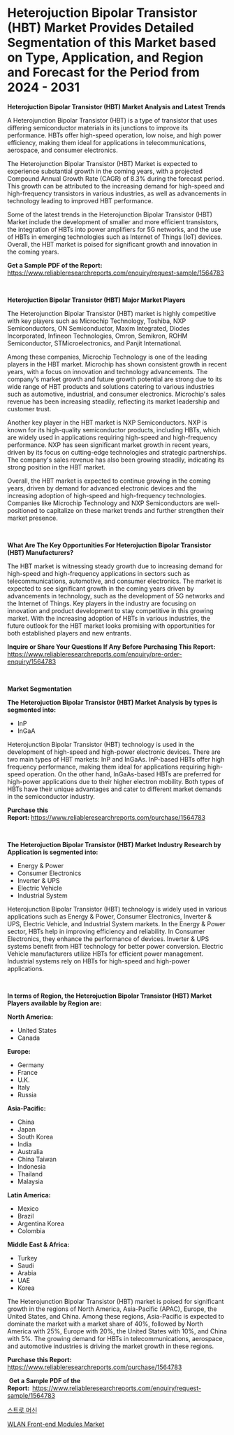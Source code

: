 <p><h1>Heterojuction Bipolar Transistor (HBT) Market Provides Detailed Segmentation of this Market based on Type, Application, and Region and Forecast for the Period from 2024 - 2031</h1></p><p><strong>Heterojuction Bipolar Transistor (HBT) Market Analysis and Latest Trends</strong></p>
<p><p>A Heterojunction Bipolar Transistor (HBT) is a type of transistor that uses differing semiconductor materials in its junctions to improve its performance. HBTs offer high-speed operation, low noise, and high power efficiency, making them ideal for applications in telecommunications, aerospace, and consumer electronics.</p><p>The Heterojunction Bipolar Transistor (HBT) Market is expected to experience substantial growth in the coming years, with a projected Compound Annual Growth Rate (CAGR) of 8.3% during the forecast period. This growth can be attributed to the increasing demand for high-speed and high-frequency transistors in various industries, as well as advancements in technology leading to improved HBT performance.</p><p>Some of the latest trends in the Heterojunction Bipolar Transistor (HBT) Market include the development of smaller and more efficient transistors, the integration of HBTs into power amplifiers for 5G networks, and the use of HBTs in emerging technologies such as Internet of Things (IoT) devices. Overall, the HBT market is poised for significant growth and innovation in the coming years.</p></p>
<p><strong>Get a Sample PDF of the Report:&nbsp;</strong> <a href="https://www.reliableresearchreports.com/enquiry/request-sample/1564783">https://www.reliableresearchreports.com/enquiry/request-sample/1564783</a></p>
<p>&nbsp;</p>
<p><strong>Heterojuction Bipolar Transistor (HBT) Major Market Players</strong></p>
<p><p>The Heterojunction Bipolar Transistor (HBT) market is highly competitive with key players such as Microchip Technology, Toshiba, NXP Semiconductors, ON Semiconductor, Maxim Integrated, Diodes Incorporated, Infineon Technologies, Omron, Semikron, ROHM Semiconductor, STMicroelectronics, and Panjit International. </p><p>Among these companies, Microchip Technology is one of the leading players in the HBT market. Microchip has shown consistent growth in recent years, with a focus on innovation and technology advancements. The company's market growth and future growth potential are strong due to its wide range of HBT products and solutions catering to various industries such as automotive, industrial, and consumer electronics. Microchip's sales revenue has been increasing steadily, reflecting its market leadership and customer trust.</p><p>Another key player in the HBT market is NXP Semiconductors. NXP is known for its high-quality semiconductor products, including HBTs, which are widely used in applications requiring high-speed and high-frequency performance. NXP has seen significant market growth in recent years, driven by its focus on cutting-edge technologies and strategic partnerships. The company's sales revenue has also been growing steadily, indicating its strong position in the HBT market.</p><p>Overall, the HBT market is expected to continue growing in the coming years, driven by demand for advanced electronic devices and the increasing adoption of high-speed and high-frequency technologies. Companies like Microchip Technology and NXP Semiconductors are well-positioned to capitalize on these market trends and further strengthen their market presence.</p></p>
<p>&nbsp;</p>
<p><strong>What Are The Key Opportunities For Heterojuction Bipolar Transistor (HBT) Manufacturers?</strong></p>
<p><p>The HBT market is witnessing steady growth due to increasing demand for high-speed and high-frequency applications in sectors such as telecommunications, automotive, and consumer electronics. The market is expected to see significant growth in the coming years driven by advancements in technology, such as the development of 5G networks and the Internet of Things. Key players in the industry are focusing on innovation and product development to stay competitive in this growing market. With the increasing adoption of HBTs in various industries, the future outlook for the HBT market looks promising with opportunities for both established players and new entrants.</p></p>
<p><strong>Inquire or Share Your Questions If Any Before Purchasing This Report:</strong> <a href="https://www.reliableresearchreports.com/enquiry/pre-order-enquiry/1564783">https://www.reliableresearchreports.com/enquiry/pre-order-enquiry/1564783</a></p>
<p>&nbsp;</p>
<p><strong>Market Segmentation</strong></p>
<p><strong>The Heterojuction Bipolar Transistor (HBT) Market Analysis by types is segmented into:</strong></p>
<p><ul><li>InP</li><li>InGaA</li></ul></p>
<p><p>Heterojunction Bipolar Transistor (HBT) technology is used in the development of high-speed and high-power electronic devices. There are two main types of HBT markets: InP and InGaAs. InP-based HBTs offer high frequency performance, making them ideal for applications requiring high-speed operation. On the other hand, InGaAs-based HBTs are preferred for high-power applications due to their higher electron mobility. Both types of HBTs have their unique advantages and cater to different market demands in the semiconductor industry.</p></p>
<p><strong>Purchase this Report:&nbsp;</strong><a href="https://www.reliableresearchreports.com/purchase/1564783">https://www.reliableresearchreports.com/purchase/1564783</a></p>
<p>&nbsp;</p>
<p><strong>The Heterojuction Bipolar Transistor (HBT) Market Industry Research by Application is segmented into:</strong></p>
<p><ul><li>Energy & Power</li><li>Consumer Electronics</li><li>Inverter & UPS</li><li>Electric Vehicle</li><li>Industrial System</li></ul></p>
<p><p>Heterojunction Bipolar Transistor (HBT) technology is widely used in various applications such as Energy & Power, Consumer Electronics, Inverter & UPS, Electric Vehicle, and Industrial System markets. In the Energy & Power sector, HBTs help in improving efficiency and reliability. In Consumer Electronics, they enhance the performance of devices. Inverter & UPS systems benefit from HBT technology for better power conversion. Electric Vehicle manufacturers utilize HBTs for efficient power management. Industrial systems rely on HBTs for high-speed and high-power applications.</p></p>
<p>&nbsp;</p>
<p><strong>In terms of Region, the Heterojuction Bipolar Transistor (HBT) Market Players available by Region are:</strong></p>
<p>
    <p> <strong> North America: </strong>
        <ul>
            <li>United States</li>
            <li>Canada</li>
        </ul>
        </p> 
    <p> <strong> Europe: </strong>
        <ul>
            <li>Germany</li>
            <li>France</li>
            <li>U.K.</li>
            <li>Italy</li>
            <li>Russia</li>
        </ul>
        </p> 
    <p> <strong> Asia-Pacific: </strong>
        <ul>
            <li>China</li>
            <li>Japan</li>
            <li>South Korea</li>
            <li>India</li>
            <li>Australia</li>
            <li>China Taiwan</li>
            <li>Indonesia</li>
            <li>Thailand</li>
            <li>Malaysia</li>
        </ul>
        </p> 
    <p> <strong> Latin America: </strong>
        <ul>
            <li>Mexico</li>
            <li>Brazil</li>
            <li>Argentina Korea</li>
            <li>Colombia</li>
        </ul>
        </p> 
    <p> <strong> Middle East & Africa: </strong>
        <ul>
            <li>Turkey</li>
            <li>Saudi</li>
            <li>Arabia</li>
            <li>UAE</li>
            <li>Korea</li>
        </ul>
    </p>
    </p>
<p><p>The Heterojunction Bipolar Transistor (HBT) market is poised for significant growth in the regions of North America, Asia-Pacific (APAC), Europe, the United States, and China. Among these regions, Asia-Pacific is expected to dominate the market with a market share of 40%, followed by North America with 25%, Europe with 20%, the United States with 10%, and China with 5%. The growing demand for HBTs in telecommunications, aerospace, and automotive industries is driving the market growth in these regions.</p></p>
<p><strong>Purchase this Report: </strong><a href="https://www.reliableresearchreports.com/purchase/1564783">https://www.reliableresearchreports.com/purchase/1564783</a></p>
<p>&nbsp;<strong>Get a Sample PDF of the Report:&nbsp;&nbsp;</strong><a href="https://www.reliableresearchreports.com/enquiry/request-sample/1564783">https://www.reliableresearchreports.com/enquiry/request-sample/1564783</a></p>
<p><strong></strong></p>
<p><p><a href="https://github.com/mpodehpw07370073/Market-Research-Report-List-1/blob/main/190184811845.md">스트로 머신</a></p><p><a href="https://github.com/FassouRP/Market-Research-Report-List-3/blob/main/wlan-front-end-modules-market.md">WLAN Front-end Modules Market</a></p></p>